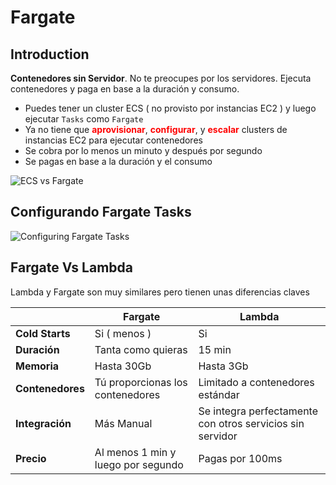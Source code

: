 # Fargate

## Introduction

**Contenedores sin Servidor**. No te preocupes por los servidores.
Ejecuta contenedores y paga en base a la duración y consumo.

- Puedes tener un cluster ECS ( no provisto por
instancias EC2 ) y luego ejecutar `Tasks` como `Fargate`
- Ya no tiene que
<span class="text-red">**aprovisionar**</span>,
<span class="text-red">**configurar**</span>, y
<span class="text-red">**escalar**</span>
clusters de instancias EC2 para ejecutar contenedores
- Se cobra por lo menos un minuto y después por segundo
- Se pagas en base a la duración y el consumo

![ECS vs Fargate](https://i.postimg.cc/65VJ8377/image.png)

## Configurando Fargate Tasks

![Configuring Fargate Tasks](https://i.postimg.cc/kgpVB9hb/image.png)

## Fargate Vs Lambda

Lambda y Fargate son muy similares pero tienen unas
diferencias claves

|                  | **Fargate**                        | **Lambda**                                                |
|------------------|------------------------------------|-----------------------------------------------------------|
| **Cold Starts**  | Si ( menos )                       | Si                                                        |
| **Duración**     | Tanta como quieras                 | 15 min                                                    |
| **Memoria**      | Hasta 30Gb                         | Hasta 3Gb                                                 |
| **Contenedores** | Tú proporcionas los contenedores   | Limitado a contenedores estándar                          |
| **Integración**  | Más Manual                         | Se integra perfectamente con otros servicios sin servidor |
| **Precio**       | Al menos 1 min y luego por segundo | Pagas por 100ms                                           |

<style>
.text-red {
  color: red;
}
</style>
